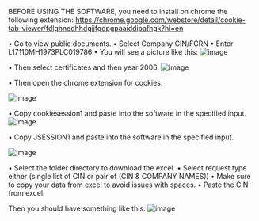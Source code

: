 BEFORE USING THE SOFTWARE, you need to install on chrome the following extension:
https://chrome.google.com/webstore/detail/cookie-tab-viewer/fdlghnedhhdgjjfgdpgpaaiddipafhgk?hl=en

•	Go to view public documents.
•	Select Company CIN/FCRN
•	Enter L17110MH1973PLC019786
•	You will see a picture like this:
![image](https://user-images.githubusercontent.com/7569989/229505484-b11b6d03-a418-429b-8a54-6919c73479e5.png)

 
•	Then select certificates and then year 2006.
![image](https://user-images.githubusercontent.com/7569989/229505504-35f6bc55-7ddd-4f0f-94aa-f06d777c3422.png)

 
•	Then open the chrome extension for cookies.

![image](https://user-images.githubusercontent.com/7569989/229505517-7e5b428f-af4b-4673-8524-ed4231cfeca4.png)


•	Copy cookiesession1 and paste into the software in the specified input.
![image](https://user-images.githubusercontent.com/7569989/229505538-d34b3f15-c4c4-4704-8dc9-da759faefff8.png)

 
•	Copy JSESSION1 and paste into the software in the specified input.

![image](https://user-images.githubusercontent.com/7569989/229505549-1b24b16e-0865-47fc-ba12-c082f007256d.png)

 
•	Select the folder directory to download the excel.
•	Select request type either (single list of CIN or pair of (CIN & COMPANY NAMES))
•	Make sure to copy your data from excel to avoid issues with spaces.
•	Paste the CIN from excel.


Then you should have something like this: 
![image](https://user-images.githubusercontent.com/7569989/229506128-fffb2649-39c4-49ea-bb54-260052efccfc.png)

 
